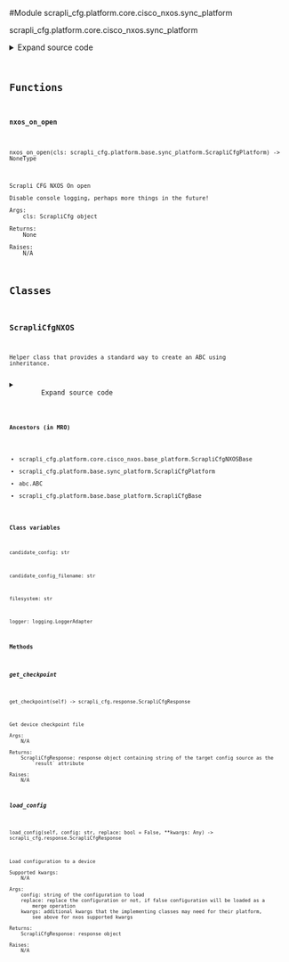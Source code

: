 <link rel="preload stylesheet" as="style" href="https://cdnjs.cloudflare.com/ajax/libs/10up-sanitize.css/11.0.1/sanitize.min.css" integrity="sha256-PK9q560IAAa6WVRRh76LtCaI8pjTJ2z11v0miyNNjrs=" crossorigin>
<link rel="preload stylesheet" as="style" href="https://cdnjs.cloudflare.com/ajax/libs/10up-sanitize.css/11.0.1/typography.min.css" integrity="sha256-7l/o7C8jubJiy74VsKTidCy1yBkRtiUGbVkYBylBqUg=" crossorigin>
<link rel="stylesheet preload" as="style" href="https://cdnjs.cloudflare.com/ajax/libs/highlight.js/10.1.1/styles/github.min.css" crossorigin>
<script defer src="https://cdnjs.cloudflare.com/ajax/libs/highlight.js/10.1.1/highlight.min.js" integrity="sha256-Uv3H6lx7dJmRfRvH8TH6kJD1TSK1aFcwgx+mdg3epi8=" crossorigin></script>
<script>window.addEventListener('DOMContentLoaded', () => hljs.initHighlighting())</script>















#Module scrapli_cfg.platform.core.cisco_nxos.sync_platform

scrapli_cfg.platform.core.cisco_nxos.sync_platform

<details class="source">
    <summary>
        <span>Expand source code</span>
    </summary>
    <pre>
        <code class="python">
"""scrapli_cfg.platform.core.cisco_nxos.sync_platform"""
from typing import Any, Callable, List, Optional, Union

from scrapli.driver.core import NXOSDriver
from scrapli.response import MultiResponse, Response
from scrapli_cfg.diff import ScrapliCfgDiffResponse
from scrapli_cfg.exceptions import DiffConfigError, FailedToDetermineDeviceState
from scrapli_cfg.platform.base.sync_platform import ScrapliCfgPlatform
from scrapli_cfg.platform.core.cisco_nxos.base_platform import CONFIG_SOURCES, ScrapliCfgNXOSBase
from scrapli_cfg.response import ScrapliCfgResponse


def nxos_on_open(cls: ScrapliCfgPlatform) -> None:
    """
    Scrapli CFG NXOS On open

    Disable console logging, perhaps more things in the future!

    Args:
        cls: ScrapliCfg object

    Returns:
        None

    Raises:
        N/A

    """
    cls.conn.send_config(config="no logging monitor")


class ScrapliCfgNXOS(ScrapliCfgNXOSBase, ScrapliCfgPlatform):
    def __init__(
        self,
        conn: NXOSDriver,
        config_sources: Optional[List[str]] = None,
        on_open: Optional[Callable[..., Any]] = None,
        filesystem: str = "bootflash:",
        cleanup_post_commit: bool = True,
        preserve_connection: bool = False,
    ) -> None:
        if config_sources is None:
            config_sources = CONFIG_SOURCES

        if on_open is None:
            on_open = nxos_on_open

        super().__init__(
            conn=conn,
            config_sources=config_sources,
            on_open=on_open,
            preserve_connection=preserve_connection,
        )

        self.filesystem = filesystem
        self._filesystem_space_available_buffer_perc = 10

        self._replace = False

        self.candidate_config_filename = ""

        self.cleanup_post_commit = cleanup_post_commit

    def _get_filesystem_space_available(self) -> int:
        """
        Get available space on filesystem

        Args:
            N/A

        Returns:
            None

        Raises:
            FailedToDetermineDeviceState: if unable to fetch file filesystem bytes available

        """
        filesystem_size_result = self.conn.send_command(
            command=f"dir {self.filesystem} | i 'bytes free'"
        )
        if filesystem_size_result.failed:
            raise FailedToDetermineDeviceState("failed to determine space available on filesystem")

        return self._post_get_filesystem_space_available(output=filesystem_size_result.result)

    def _delete_candidate_config(self) -> MultiResponse:
        """
        Delete candidate config from the filesystem

        Args:
            N/A

        Returns:
            MultiResponse: response from deleting the candidate config

        Raises:
            N/A

        """
        delete_commands = [
            "terminal dont-ask",
            f"delete {self.filesystem}{self.candidate_config_filename}",
        ]
        delete_result = self.conn.send_commands(commands=delete_commands)
        return delete_result

    def get_checkpoint(self) -> ScrapliCfgResponse:
        """
        Get device checkpoint file

        Args:
            N/A

        Returns:
            ScrapliCfgResponse: response object containing string of the target config source as the
                `result` attribute

        Raises:
            N/A

        """
        response, checkpoint_commands = self._pre_get_checkpoint(conn=self.conn)

        checkpoint_results = self.conn.send_commands(commands=checkpoint_commands)

        try:
            checkpoint: str = checkpoint_results[2].result
        except IndexError:
            checkpoint = ""

        return self._post_get_config(
            response=response,
            source="running",
            scrapli_responses=[checkpoint_results],
            result=checkpoint,
        )

    def get_version(self) -> ScrapliCfgResponse:
        response = self._pre_get_version()

        version_result = self.conn.send_command(command='show version | i "NXOS: version"')

        return self._post_get_version(
            response=response,
            scrapli_responses=[version_result],
            result=self._parse_version(device_output=version_result.result),
        )

    def get_config(self, source: str = "running") -> ScrapliCfgResponse:
        response = self._pre_get_config(source=source)

        config_result = self.conn.send_command(command=self._get_config_command(source=source))

        return self._post_get_config(
            response=response,
            source=source,
            scrapli_responses=[config_result],
            result=config_result.result,
        )

    def load_config(self, config: str, replace: bool = False, **kwargs: Any) -> ScrapliCfgResponse:
        """
        Load configuration to a device

        Supported kwargs:
            N/A

        Args:
            config: string of the configuration to load
            replace: replace the configuration or not, if false configuration will be loaded as a
                merge operation
            kwargs: additional kwargs that the implementing classes may need for their platform,
                see above for nxos supported kwargs

        Returns:
            ScrapliCfgResponse: response object

        Raises:
            N/A

        """
        response = self._pre_load_config(config=config)

        config = self._prepare_load_config(config=config, replace=replace)

        filesystem_bytes_available = self._get_filesystem_space_available()
        self._space_available(filesystem_bytes_available=filesystem_bytes_available)

        self.conn.acquire_priv(desired_priv="tclsh")
        config_result = self.conn.send_config(config=config, privilege_level="tclsh")
        self.conn.acquire_priv(desired_priv=self.conn.default_desired_privilege_level)

        return self._post_load_config(
            response=response,
            scrapli_responses=[config_result],
        )

    def abort_config(self) -> ScrapliCfgResponse:
        response = self._pre_abort_config(
            session_or_config_file=bool(self.candidate_config_filename)
        )

        abort_result = self._delete_candidate_config()
        self._reset_config_session()

        return self._post_abort_config(response=response, scrapli_responses=[abort_result])

    def commit_config(self, source: str = "running") -> ScrapliCfgResponse:
        scrapli_responses: List[Union[MultiResponse, Response]] = []
        response = self._pre_commit_config(
            source=source, session_or_config_file=bool(self.candidate_config_filename)
        )

        if self._replace is True:
            replace_command = (
                f"rollback running-config file {self.filesystem}{self.candidate_config_filename}"
            )
            commit_result = self.conn.send_command(command=replace_command)
        else:
            merge_command = f"copy {self.filesystem}{self.candidate_config_filename} running-config"
            commit_result = self.conn.send_command(command=merge_command)

        scrapli_responses.append(commit_result)

        save_config_result = self.conn.send_command(command="copy running-config startup-config")
        scrapli_responses.append(save_config_result)

        if self.cleanup_post_commit:
            cleanup_result = self._delete_candidate_config()
            scrapli_responses.append(cleanup_result)

        self._reset_config_session()

        return self._post_commit_config(
            response=response,
            scrapli_responses=scrapli_responses,
        )

    def diff_config(self, source: str = "running") -> ScrapliCfgDiffResponse:
        scrapli_responses = []
        device_diff = ""
        source_config = ""

        diff_response = self._pre_diff_config(
            source=source, session_or_config_file=bool(self.candidate_config_filename)
        )

        try:
            diff_command = self._get_diff_command(source=source)

            if diff_command:
                diff_result = self.conn.send_command(command=diff_command)
                scrapli_responses.append(diff_result)
                if diff_result.failed:
                    msg = "failed generating diff for config session"
                    self.logger.critical(msg)
                    raise DiffConfigError(msg)
                device_diff = diff_result.result
            else:
                device_diff = ""

            source_config_result = self.get_config(source=source)
            source_config = source_config_result.result

            if isinstance(source_config_result.scrapli_responses, MultiResponse):
                # in this case this will always be a multiresponse or nothing (failure) but mypy
                # doesnt know that, hence the isinstance check
                scrapli_responses.extend(source_config_result.scrapli_responses)

            if source_config_result.failed:
                msg = "failed fetching source config for diff comparison"
                self.logger.critical(msg)
                raise DiffConfigError(msg)

        except DiffConfigError:
            pass

        source_config, candidate_config = self._normalize_source_candidate_configs(
            source_config=source_config
        )

        return self._post_diff_config(
            diff_response=diff_response,
            scrapli_responses=scrapli_responses,
            source_config=source_config,
            candidate_config=candidate_config,
            device_diff=device_diff,
        )
        </code>
    </pre>
</details>



## Functions

    

#### nxos_on_open
`nxos_on_open(cls: scrapli_cfg.platform.base.sync_platform.ScrapliCfgPlatform) ‑> NoneType`

```text
Scrapli CFG NXOS On open

Disable console logging, perhaps more things in the future!

Args:
    cls: ScrapliCfg object

Returns:
    None

Raises:
    N/A
```




## Classes

### ScrapliCfgNXOS


```text
Helper class that provides a standard way to create an ABC using
inheritance.
```

<details class="source">
    <summary>
        <span>Expand source code</span>
    </summary>
    <pre>
        <code class="python">
class ScrapliCfgNXOS(ScrapliCfgNXOSBase, ScrapliCfgPlatform):
    def __init__(
        self,
        conn: NXOSDriver,
        config_sources: Optional[List[str]] = None,
        on_open: Optional[Callable[..., Any]] = None,
        filesystem: str = "bootflash:",
        cleanup_post_commit: bool = True,
        preserve_connection: bool = False,
    ) -> None:
        if config_sources is None:
            config_sources = CONFIG_SOURCES

        if on_open is None:
            on_open = nxos_on_open

        super().__init__(
            conn=conn,
            config_sources=config_sources,
            on_open=on_open,
            preserve_connection=preserve_connection,
        )

        self.filesystem = filesystem
        self._filesystem_space_available_buffer_perc = 10

        self._replace = False

        self.candidate_config_filename = ""

        self.cleanup_post_commit = cleanup_post_commit

    def _get_filesystem_space_available(self) -> int:
        """
        Get available space on filesystem

        Args:
            N/A

        Returns:
            None

        Raises:
            FailedToDetermineDeviceState: if unable to fetch file filesystem bytes available

        """
        filesystem_size_result = self.conn.send_command(
            command=f"dir {self.filesystem} | i 'bytes free'"
        )
        if filesystem_size_result.failed:
            raise FailedToDetermineDeviceState("failed to determine space available on filesystem")

        return self._post_get_filesystem_space_available(output=filesystem_size_result.result)

    def _delete_candidate_config(self) -> MultiResponse:
        """
        Delete candidate config from the filesystem

        Args:
            N/A

        Returns:
            MultiResponse: response from deleting the candidate config

        Raises:
            N/A

        """
        delete_commands = [
            "terminal dont-ask",
            f"delete {self.filesystem}{self.candidate_config_filename}",
        ]
        delete_result = self.conn.send_commands(commands=delete_commands)
        return delete_result

    def get_checkpoint(self) -> ScrapliCfgResponse:
        """
        Get device checkpoint file

        Args:
            N/A

        Returns:
            ScrapliCfgResponse: response object containing string of the target config source as the
                `result` attribute

        Raises:
            N/A

        """
        response, checkpoint_commands = self._pre_get_checkpoint(conn=self.conn)

        checkpoint_results = self.conn.send_commands(commands=checkpoint_commands)

        try:
            checkpoint: str = checkpoint_results[2].result
        except IndexError:
            checkpoint = ""

        return self._post_get_config(
            response=response,
            source="running",
            scrapli_responses=[checkpoint_results],
            result=checkpoint,
        )

    def get_version(self) -> ScrapliCfgResponse:
        response = self._pre_get_version()

        version_result = self.conn.send_command(command='show version | i "NXOS: version"')

        return self._post_get_version(
            response=response,
            scrapli_responses=[version_result],
            result=self._parse_version(device_output=version_result.result),
        )

    def get_config(self, source: str = "running") -> ScrapliCfgResponse:
        response = self._pre_get_config(source=source)

        config_result = self.conn.send_command(command=self._get_config_command(source=source))

        return self._post_get_config(
            response=response,
            source=source,
            scrapli_responses=[config_result],
            result=config_result.result,
        )

    def load_config(self, config: str, replace: bool = False, **kwargs: Any) -> ScrapliCfgResponse:
        """
        Load configuration to a device

        Supported kwargs:
            N/A

        Args:
            config: string of the configuration to load
            replace: replace the configuration or not, if false configuration will be loaded as a
                merge operation
            kwargs: additional kwargs that the implementing classes may need for their platform,
                see above for nxos supported kwargs

        Returns:
            ScrapliCfgResponse: response object

        Raises:
            N/A

        """
        response = self._pre_load_config(config=config)

        config = self._prepare_load_config(config=config, replace=replace)

        filesystem_bytes_available = self._get_filesystem_space_available()
        self._space_available(filesystem_bytes_available=filesystem_bytes_available)

        self.conn.acquire_priv(desired_priv="tclsh")
        config_result = self.conn.send_config(config=config, privilege_level="tclsh")
        self.conn.acquire_priv(desired_priv=self.conn.default_desired_privilege_level)

        return self._post_load_config(
            response=response,
            scrapli_responses=[config_result],
        )

    def abort_config(self) -> ScrapliCfgResponse:
        response = self._pre_abort_config(
            session_or_config_file=bool(self.candidate_config_filename)
        )

        abort_result = self._delete_candidate_config()
        self._reset_config_session()

        return self._post_abort_config(response=response, scrapli_responses=[abort_result])

    def commit_config(self, source: str = "running") -> ScrapliCfgResponse:
        scrapli_responses: List[Union[MultiResponse, Response]] = []
        response = self._pre_commit_config(
            source=source, session_or_config_file=bool(self.candidate_config_filename)
        )

        if self._replace is True:
            replace_command = (
                f"rollback running-config file {self.filesystem}{self.candidate_config_filename}"
            )
            commit_result = self.conn.send_command(command=replace_command)
        else:
            merge_command = f"copy {self.filesystem}{self.candidate_config_filename} running-config"
            commit_result = self.conn.send_command(command=merge_command)

        scrapli_responses.append(commit_result)

        save_config_result = self.conn.send_command(command="copy running-config startup-config")
        scrapli_responses.append(save_config_result)

        if self.cleanup_post_commit:
            cleanup_result = self._delete_candidate_config()
            scrapli_responses.append(cleanup_result)

        self._reset_config_session()

        return self._post_commit_config(
            response=response,
            scrapli_responses=scrapli_responses,
        )

    def diff_config(self, source: str = "running") -> ScrapliCfgDiffResponse:
        scrapli_responses = []
        device_diff = ""
        source_config = ""

        diff_response = self._pre_diff_config(
            source=source, session_or_config_file=bool(self.candidate_config_filename)
        )

        try:
            diff_command = self._get_diff_command(source=source)

            if diff_command:
                diff_result = self.conn.send_command(command=diff_command)
                scrapli_responses.append(diff_result)
                if diff_result.failed:
                    msg = "failed generating diff for config session"
                    self.logger.critical(msg)
                    raise DiffConfigError(msg)
                device_diff = diff_result.result
            else:
                device_diff = ""

            source_config_result = self.get_config(source=source)
            source_config = source_config_result.result

            if isinstance(source_config_result.scrapli_responses, MultiResponse):
                # in this case this will always be a multiresponse or nothing (failure) but mypy
                # doesnt know that, hence the isinstance check
                scrapli_responses.extend(source_config_result.scrapli_responses)

            if source_config_result.failed:
                msg = "failed fetching source config for diff comparison"
                self.logger.critical(msg)
                raise DiffConfigError(msg)

        except DiffConfigError:
            pass

        source_config, candidate_config = self._normalize_source_candidate_configs(
            source_config=source_config
        )

        return self._post_diff_config(
            diff_response=diff_response,
            scrapli_responses=scrapli_responses,
            source_config=source_config,
            candidate_config=candidate_config,
            device_diff=device_diff,
        )
        </code>
    </pre>
</details>


#### Ancestors (in MRO)
- scrapli_cfg.platform.core.cisco_nxos.base_platform.ScrapliCfgNXOSBase
- scrapli_cfg.platform.base.sync_platform.ScrapliCfgPlatform
- abc.ABC
- scrapli_cfg.platform.base.base_platform.ScrapliCfgBase
#### Class variables

    
`candidate_config: str`




    
`candidate_config_filename: str`




    
`filesystem: str`




    
`logger: logging.LoggerAdapter`



#### Methods

    

##### get_checkpoint
`get_checkpoint(self) ‑> scrapli_cfg.response.ScrapliCfgResponse`

```text
Get device checkpoint file

Args:
    N/A

Returns:
    ScrapliCfgResponse: response object containing string of the target config source as the
        `result` attribute

Raises:
    N/A
```



    

##### load_config
`load_config(self, config: str, replace: bool = False, **kwargs: Any) ‑> scrapli_cfg.response.ScrapliCfgResponse`

```text
Load configuration to a device

Supported kwargs:
    N/A

Args:
    config: string of the configuration to load
    replace: replace the configuration or not, if false configuration will be loaded as a
        merge operation
    kwargs: additional kwargs that the implementing classes may need for their platform,
        see above for nxos supported kwargs

Returns:
    ScrapliCfgResponse: response object

Raises:
    N/A
```